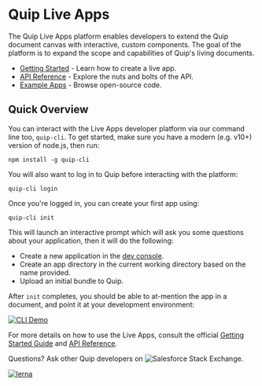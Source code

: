 # Quip Live Apps

The Quip Live Apps platform enables developers to extend the Quip document canvas with interactive, custom components. The goal of the platform is to expand the scope and capabilities of Quip's living documents.

<ul>
    <li><a href="https://quip.com/dev/liveapps/">Getting Started</a> - Learn how to create a live app.</li>
    <li><a href="https://quip.com/dev/liveapps/documentation">API Reference</a> - Explore the nuts and bolts of the API.</li>
    <li><a href="https://quip.com/dev/liveapps/samples">Example Apps</a> - Browse open-source code.</li>
</ul>

## Quick Overview

You can interact with the Live Apps developer platform via our command line too, `quip-cli`. To get started, make sure you have a modern (e.g. v10+) version of node.js, then run:

```
npm install -g quip-cli
```

You will also want to log in to Quip before interacting with the platform:

```
quip-cli login
```

Once you're logged in, you can create your first app using:

```
quip-cli init
```

This will launch an interactive prompt which will ask you some questions about your application, then it will do the following:

-   Create a new application in the [dev console](https://quip.com/dev/console).
-   Create an app directory in the current working directory based on the name provided.
-   Upload an initial bundle to Quip.

After `init` completes, you should be able to at-mention the app in a document, and point it at your development environment:

[![CLI Demo](https://img.youtube.com/vi/IejJfRX-bKM/0.jpg)](https://www.youtube.com/watch?v=IejJfRX-bKM)

For more details on how to use the Live Apps, consult the official [Getting Started Guide](https://quip.com/dev/liveapps/) and [API Reference](https://quip.com/dev/liveapps/documentation).

Questions? Ask other Quip developers on ![Salesforce Stack Exchange](https://salesforce.stackexchange.com/questions/ask?tags=quip,liveapps).

[![lerna](https://img.shields.io/badge/maintained%20with-lerna-cc00ff.svg)](https://lernajs.io/)
